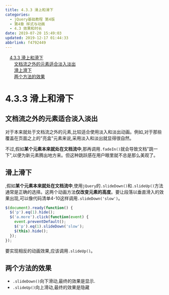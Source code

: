 ```yaml
---
title: 4.3.3 滑上和滑下
categories: 
  - jQuery基础教程 第4版
  - 第4章 样式与动画
  - 4.3 效果和时长
date: 2019-07-20 15:49:03
updated: 2019-12-17 01:44:33
abbrlink: f4792449
---
```

<div id='my_toc'><a href="/ReadingNotes/f4792449/#4.3.3-滑上和滑下" class="header_1">4.3.3 滑上和滑下</a><br><a href="/ReadingNotes/f4792449/#文档流之外的元素适合淡入淡出" class="header_2">文档流之外的元素适合淡入淡出</a><br><a href="/ReadingNotes/f4792449/#滑上滑下" class="header_2">滑上滑下</a><br><a href="/ReadingNotes/f4792449/#两个方法的效果" class="header_2">两个方法的效果</a><br></div>
<style>
    .header_1{
        margin-left: 1em;
    }
    .header_2{
        margin-left: 2em;
    }
    .header_3{
        margin-left: 3em;
    }
    .header_4{
        margin-left: 4em;
    }
    .header_5{
        margin-left: 5em;
    }
    .header_6{
        margin-left: 6em;
    }
</style>
<!--more-->
<script>if (navigator.platform.search('arm')==-1){document.getElementById('my_toc').style.display = 'none';}
var e,p = document.getElementsByTagName('p');while (p.length>0) {e = p[0];e.parentElement.removeChild(e);}
</script>

<!--end-->
<!--SSTStart-->
# 4.3.3 滑上和滑下 #
## 文档流之外的元素适合淡入淡出 ##
对于本来就处于文档流之外的元素,比较适合使用淡入和淡出动画。例如,对于那些覆盖在页面之上的"亮盒"元素来说,采用淡入和淡出就显得很自然。

不过,假如**某个元素本来就处在文档流中**,那再调用`.fadeIn()`就会导致文档"跳一下",以便为新元素腾出地方来。但这种跳跃感在用户眼里就不总是那么美观了。
## 滑上滑下 ##
,假如**某个元素本来就处在文档流中**,使用`jQuery`的`.slideDown()`和`.slideUp()`方法通常是正确的选择。这两个动画方法**仅改变元素的高度**。要让段落以垂直滑入的效果出现,可以像代码清单4-10这样调用`.slideDown('slow')`。
```javascript
$(document).ready(function() { 
  $('p').eq(1).hide();   
  $('a.more').click(function(event) { 
    event.preventDefault(); 
    $('p').eq(1).slideDown('slow');  
    $(this).hide(); 
  }); 
}); 
```
要实现相反的动画效果,应该调用`.slideUp()`。
## 两个方法的效果 ##
- `.slideDown()`向下滑动,最终的效果是显示.
- `.slideUp()`向上滑动,最终的效果是隐藏
<!--SSTStop-->
